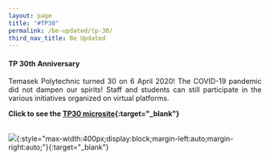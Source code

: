 ```yaml
---
layout: page
title: "#TP30"
permalink: /be-updated/tp-30/
third_nav_title: Be Updated
---
```

#### TP 30th Anniversary ####
<div style="text-align: justify">
    <p>
Temasek Polytechnic turned 30 on 6 April 2020! The COVID-19 pandemic did not dampen our spirits! Staff and students can still participate in the various initiatives organized on virtual platforms. 
      
**Click to see the [TP30 microsite](https://www.tp.edu.sg/30/){:target="_blank"}**<br>
    </p>  
[![]({{site.baseurl}}/images/tp30.gif)](https://www.instagram.com/stories/highlights/17875370815546512/){:style="max-width:400px;display:block;margin-left:auto;margin-right:auto;"}{:target="_blank"}
